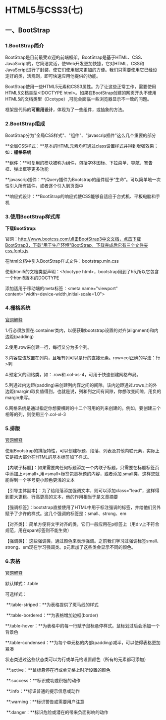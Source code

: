 # HTML5与CSS3(七)

## 一、BootStrap

### 1.BootStrap简介

BootStrap是目前最受欢迎的前端框架。BootStrap是基于HTML、CSS、JavaScript的，它简洁灵活，使Web开发更加快捷，它对HTML、CSS和JavaScript进行了封装，使它们使用起来更加的方便。我们只需要使用它已经设定好的类，活规则，即可快速应用他提供的功能。

BootStrap使用一些HTML5元素和CSS3属性。为了让这些正常工作，需要使用HTML5文档类型\<!DOCTYPE html>。如果在BootStrap创建的网页开头不使用HTML5的文档类型（Dcotype）,可能会面临一些浏览器显示不一致的问题。

框架是代码的**可重用设计**，体现为了一些组件，或抽象的方法。

### 2.BootStrap组成

BootStrap分为"全局CSS样式"、"组件"、"javascrip插件"这么几个重要的部分

**全局CSS样式：**基本的HTML元素均可通过class设置样式并得到增强效果；如：**栅格系统**

**组件：**可复用的模块被称为组件，包括字体图标、下拉菜单、导航、警告框、弹出框等更多功能

**javascrip插件：**jQuery插件为Bootstrap的组件赋予“生命”。可以简单地一次性引入所有插件，或者逐个引入到页面中

**响应式设计：**BootStrap的响应式使CSS能够自适应于台式机、平板电脑和手机

### 3.使用BootStrap样式库

**下载BootStrap:**

官网：http://www.bootcss.com/点击BootStrap3中文文档，点击下载BootStrap3，下载"用于生产环境"BootStrap，下载完成后它有三个文件夹css,fonts,js

在html文档中引入BootStrap样式文件：bootstrap.min.css

使用html5的文档类型声明：\<!doctype html>，bootstrap用到了h5,所以它包含一个html5版本的DOCTYPE

添加适用于移动端的meta标签：\<meta name="viewport" content="width=device-width,initial-scale=1.0">

### 4.栅格系统

[官网解释](https://v3.bootcss.com/css/#grid)

1.行必须放置在.container类内，以便获取bootstrap设置的对齐(alignment)和内边距(padding)

2.使用.row来创建一行，每行又分为多个列。

3.内容应该放置在列内，且唯有列可以是行的直接元素。row>col正确的写法：行>列

4.预定义的网格类，如：.row和.col-xs-4，可用于快速创建网格布局。

5.列通过内边距(padding)来创建列内容之间的间隙。该内边距通过.rows上的外边距(margin)取负值得到，也就是说，列和列之间有间隙，你想改变间隙，用负的margin来写。

6.网格系统是通过指定你想要横跨的十二个可用的列来创建的。例如，要创建三个相等的列，则使用三个.col-xl-3

### 5.排版

[官网解释](https://v3.bootcss.com/css/#helper-classes)

使用Bootstrap的排版特性，可以创建标题、段落、列表及其他内联元素，实际上它是把大部分在HTML的基本标签加了样式。

【内联子标题】：如果需要向任何标题添加一个内联子标题，只需要在标题标签页中添加上\<small>,用\<small>标签包裹标题的内容，或者添加.small类，这样您就能得到一个字号更小颜色更浅的文本

【引导主体副本】：为了给段落添加强调文本，则可以添加class="lead"，这样得到更大更粗、行高更高的文本，他的作用相当于是文章摘要

【强调标签】：bootstrap直接使用了HTML中用于标注强调的标签，并给他们另外赋予了少许的样式。这几个强调的标签是：small、strong、em

【对齐类】：简单方便将文字对齐的类，它们一般应用在p标签上（用div上不符合规范，用在span标签则不能生效）

【强调类】：这些强调类，通过颜色来表示强调。之前我们学习过强调标签small、strong、em现在学习强调类。p元素加了这些类会显示不同的颜色。

### 6.表格

[官网解释](https://v3.bootcss.com/css/#tables)

默认样式：.table

可选样式：

​	**.table-striped：**为表格提供了斑马线的样式

​	**.table-bordered：**为表格增加边框(border)

​	**.table-hover：**为表格中的每一行赋予鼠标悬停样式。鼠标划过后会添加一个背景色

​	**.table-condensed：**为每个单元格的内部(padding)减半，可以使得表格更加紧凑

状态类通过这些状态类可以为行或单元格设置颜色（所有的元素都可添加）

​	**.active：**鼠标悬停在行或单元格上时所设置的颜色

​	**.success：**标识成功或积极的动作

​	**.info：**标识普通的提示信息或动作

​	**.warning：**标识警告或需要用户注意

​	**.danger：**标识危险或潜在的带来负面影响的动作





































